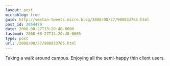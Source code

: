 ```yaml
---
layout: post
microblog: true
guid: http://vmstan-tweets.micro.blog/2008/08/27/900833765.html
post_id: 3054479
date: 2008-08-27T13:20:48-0600
lastmod: 2008-08-27T13:20:48-0600
type: post
url: /2008/08/27/900833765.html
---
```

Taking a walk around campus. Enjoying all the semi-happy thin client users.
